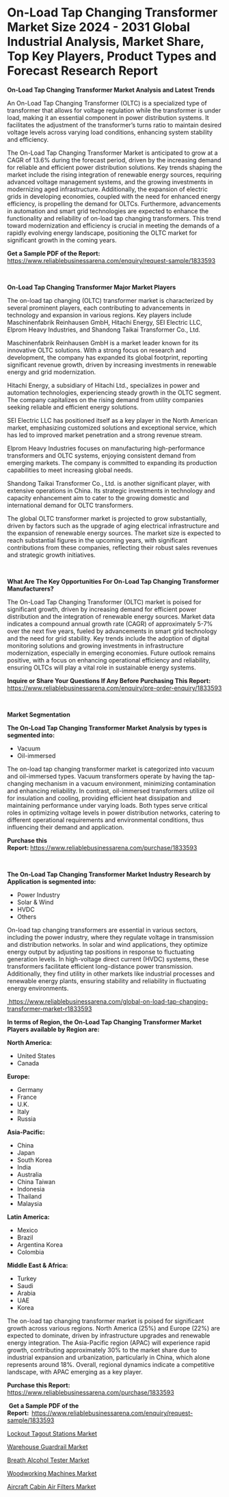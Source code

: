 <p><h1>On-Load Tap Changing Transformer Market Size 2024 - 2031 Global Industrial Analysis, Market Share, Top Key Players, Product Types and Forecast Research Report</h1></p><p><strong>On-Load Tap Changing Transformer Market Analysis and Latest Trends</strong></p>
<p><p>An On-Load Tap Changing Transformer (OLTC) is a specialized type of transformer that allows for voltage regulation while the transformer is under load, making it an essential component in power distribution systems. It facilitates the adjustment of the transformer’s turns ratio to maintain desired voltage levels across varying load conditions, enhancing system stability and efficiency.</p><p>The On-Load Tap Changing Transformer Market is anticipated to grow at a CAGR of 13.6% during the forecast period, driven by the increasing demand for reliable and efficient power distribution solutions. Key trends shaping the market include the rising integration of renewable energy sources, requiring advanced voltage management systems, and the growing investments in modernizing aged infrastructure. Additionally, the expansion of electric grids in developing economies, coupled with the need for enhanced energy efficiency, is propelling the demand for OLTCs. Furthermore, advancements in automation and smart grid technologies are expected to enhance the functionality and reliability of on-load tap changing transformers. This trend toward modernization and efficiency is crucial in meeting the demands of a rapidly evolving energy landscape, positioning the OLTC market for significant growth in the coming years.</p></p>
<p><strong>Get a Sample PDF of the Report:&nbsp;</strong> <a href="https://www.reliablebusinessarena.com/enquiry/request-sample/1833593?utm_campaign=1551&utm_medium=2&utm_source=Github&utm_content=ia&utm_term=19102024&utm_id=on-load-tap-changing-transformer">https://www.reliablebusinessarena.com/enquiry/request-sample/1833593</a></p>
<p>&nbsp;</p>
<p><strong>On-Load Tap Changing Transformer Major Market Players</strong></p>
<p><p>The on-load tap changing (OLTC) transformer market is characterized by several prominent players, each contributing to advancements in technology and expansion in various regions. Key players include Maschinenfabrik Reinhausen GmbH, Hitachi Energy, SEI Electric LLC, Elprom Heavy Industries, and Shandong Taikai Transformer Co., Ltd.</p><p>Maschinenfabrik Reinhausen GmbH is a market leader known for its innovative OLTC solutions. With a strong focus on research and development, the company has expanded its global footprint, reporting significant revenue growth, driven by increasing investments in renewable energy and grid modernization.</p><p>Hitachi Energy, a subsidiary of Hitachi Ltd., specializes in power and automation technologies, experiencing steady growth in the OLTC segment. The company capitalizes on the rising demand from utility companies seeking reliable and efficient energy solutions. </p><p>SEI Electric LLC has positioned itself as a key player in the North American market, emphasizing customized solutions and exceptional service, which has led to improved market penetration and a strong revenue stream.</p><p>Elprom Heavy Industries focuses on manufacturing high-performance transformers and OLTC systems, enjoying consistent demand from emerging markets. The company is committed to expanding its production capabilities to meet increasing global needs.</p><p>Shandong Taikai Transformer Co., Ltd. is another significant player, with extensive operations in China. Its strategic investments in technology and capacity enhancement aim to cater to the growing domestic and international demand for OLTC transformers.</p><p>The global OLTC transformer market is projected to grow substantially, driven by factors such as the upgrade of aging electrical infrastructure and the expansion of renewable energy sources. The market size is expected to reach substantial figures in the upcoming years, with significant contributions from these companies, reflecting their robust sales revenues and strategic growth initiatives.</p></p>
<p>&nbsp;</p>
<p><strong>What Are The Key Opportunities For On-Load Tap Changing Transformer Manufacturers?</strong></p>
<p><p>The On-Load Tap Changing Transformer (OLTC) market is poised for significant growth, driven by increasing demand for efficient power distribution and the integration of renewable energy sources. Market data indicates a compound annual growth rate (CAGR) of approximately 5-7% over the next five years, fueled by advancements in smart grid technology and the need for grid stability. Key trends include the adoption of digital monitoring solutions and growing investments in infrastructure modernization, especially in emerging economies. Future outlook remains positive, with a focus on enhancing operational efficiency and reliability, ensuring OLTCs will play a vital role in sustainable energy systems.</p></p>
<p><strong>Inquire or Share Your Questions If Any Before Purchasing This Report:</strong> <a href="https://www.reliablebusinessarena.com/enquiry/pre-order-enquiry/1833593?utm_campaign=1551&utm_medium=2&utm_source=Github&utm_content=ia&utm_term=19102024&utm_id=on-load-tap-changing-transformer">https://www.reliablebusinessarena.com/enquiry/pre-order-enquiry/1833593</a></p>
<p>&nbsp;</p>
<p><strong>Market Segmentation</strong></p>
<p><strong>The On-Load Tap Changing Transformer Market Analysis by types is segmented into:</strong></p>
<p><ul><li>Vacuum</li><li>Oil-immersed</li></ul></p>
<p><p>The on-load tap changing transformer market is categorized into vacuum and oil-immersed types. Vacuum transformers operate by having the tap-changing mechanism in a vacuum environment, minimizing contamination and enhancing reliability. In contrast, oil-immersed transformers utilize oil for insulation and cooling, providing efficient heat dissipation and maintaining performance under varying loads. Both types serve critical roles in optimizing voltage levels in power distribution networks, catering to different operational requirements and environmental conditions, thus influencing their demand and application.</p></p>
<p><strong>Purchase this Report:&nbsp;</strong><a href="https://www.reliablebusinessarena.com/purchase/1833593?utm_campaign=1551&utm_medium=2&utm_source=Github&utm_content=ia&utm_term=19102024&utm_id=on-load-tap-changing-transformer">https://www.reliablebusinessarena.com/purchase/1833593</a></p>
<p>&nbsp;</p>
<p><strong>The On-Load Tap Changing Transformer Market Industry Research by Application is segmented into:</strong></p>
<p><ul><li>Power Industry</li><li>Solar & Wind</li><li>HVDC</li><li>Others</li></ul></p>
<p><p>On-load tap changing transformers are essential in various sectors, including the power industry, where they regulate voltage in transmission and distribution networks. In solar and wind applications, they optimize energy output by adjusting tap positions in response to fluctuating generation levels. In high-voltage direct current (HVDC) systems, these transformers facilitate efficient long-distance power transmission. Additionally, they find utility in other markets like industrial processes and renewable energy plants, ensuring stability and reliability in fluctuating energy environments.</p></p>
<p><a href="https://www.reliablebusinessarena.com/global-on-load-tap-changing-transformer-market-r1833593?utm_campaign=1551&utm_medium=2&utm_source=Github&utm_content=ia&utm_term=19102024&utm_id=on-load-tap-changing-transformer">&nbsp;https://www.reliablebusinessarena.com/global-on-load-tap-changing-transformer-market-r1833593</a></p>
<p><strong>In terms of Region, the On-Load Tap Changing Transformer Market Players available by Region are:</strong></p>
<p>
    <p> <strong> North America: </strong>
        <ul>
            <li>United States</li>
            <li>Canada</li>
        </ul>
        </p> 
    <p> <strong> Europe: </strong>
        <ul>
            <li>Germany</li>
            <li>France</li>
            <li>U.K.</li>
            <li>Italy</li>
            <li>Russia</li>
        </ul>
        </p> 
    <p> <strong> Asia-Pacific: </strong>
        <ul>
            <li>China</li>
            <li>Japan</li>
            <li>South Korea</li>
            <li>India</li>
            <li>Australia</li>
            <li>China Taiwan</li>
            <li>Indonesia</li>
            <li>Thailand</li>
            <li>Malaysia</li>
        </ul>
        </p> 
    <p> <strong> Latin America: </strong>
        <ul>
            <li>Mexico</li>
            <li>Brazil</li>
            <li>Argentina Korea</li>
            <li>Colombia</li>
        </ul>
        </p> 
    <p> <strong> Middle East & Africa: </strong>
        <ul>
            <li>Turkey</li>
            <li>Saudi</li>
            <li>Arabia</li>
            <li>UAE</li>
            <li>Korea</li>
        </ul>
    </p>
    </p>
<p><p>The on-load tap changing transformer market is poised for significant growth across various regions. North America (25%) and Europe (22%) are expected to dominate, driven by infrastructure upgrades and renewable energy integration. The Asia-Pacific region (APAC) will experience rapid growth, contributing approximately 30% to the market share due to industrial expansion and urbanization, particularly in China, which alone represents around 18%. Overall, regional dynamics indicate a competitive landscape, with APAC emerging as a key player.</p></p>
<p><strong>Purchase this Report: </strong><a href="https://www.reliablebusinessarena.com/purchase/1833593?utm_campaign=1551&utm_medium=2&utm_source=Github&utm_content=ia&utm_term=19102024&utm_id=on-load-tap-changing-transformer">https://www.reliablebusinessarena.com/purchase/1833593</a></p>
<p>&nbsp;<strong>Get a Sample PDF of the Report:&nbsp;&nbsp;</strong><a href="https://www.reliablebusinessarena.com/enquiry/request-sample/1833593?utm_campaign=1551&utm_medium=2&utm_source=Github&utm_content=ia&utm_term=19102024&utm_id=on-load-tap-changing-transformer">https://www.reliablebusinessarena.com/enquiry/request-sample/1833593</a></p>
<p><strong></strong></p>
<p><p><a href="https://www.linkedin.com/pulse/lockout-tagout-stations-market-global-regional-analysis-focus-zqmdf?utm_campaign=1551&utm_medium=2&utm_source=Github&utm_content=ia&utm_term=19102024&utm_id=on-load-tap-changing-transformer">Lockout Tagout Stations Market</a></p><p><a href="https://www.linkedin.com/pulse/warehouse-guardrail-market-indicators-size-regional-breakdown-vsqff?utm_campaign=1551&utm_medium=2&utm_source=Github&utm_content=ia&utm_term=19102024&utm_id=on-load-tap-changing-transformer">Warehouse Guardrail Market</a></p><p><a href="https://www.linkedin.com/pulse/global-breath-alcohol-tester-market-product-types-applications-lnmff?utm_campaign=1551&utm_medium=2&utm_source=Github&utm_content=ia&utm_term=19102024&utm_id=on-load-tap-changing-transformer">Breath Alcohol Tester Market</a></p><p><a href="https://issuu.com/reportprime-2/docs/woodworking-machines-market-size-20_5607504b281799?utm_campaign=1551&utm_medium=2&utm_source=Github&utm_content=ia&utm_term=19102024&utm_id=on-load-tap-changing-transformer">Woodworking Machines Market</a></p><p><a href="https://www.linkedin.com/pulse/aircraft-cabin-air-filters-market-industry-landscape-growth-m7ebf?utm_campaign=1551&utm_medium=2&utm_source=Github&utm_content=ia&utm_term=19102024&utm_id=on-load-tap-changing-transformer">Aircraft Cabin Air Filters Market</a></p></p>